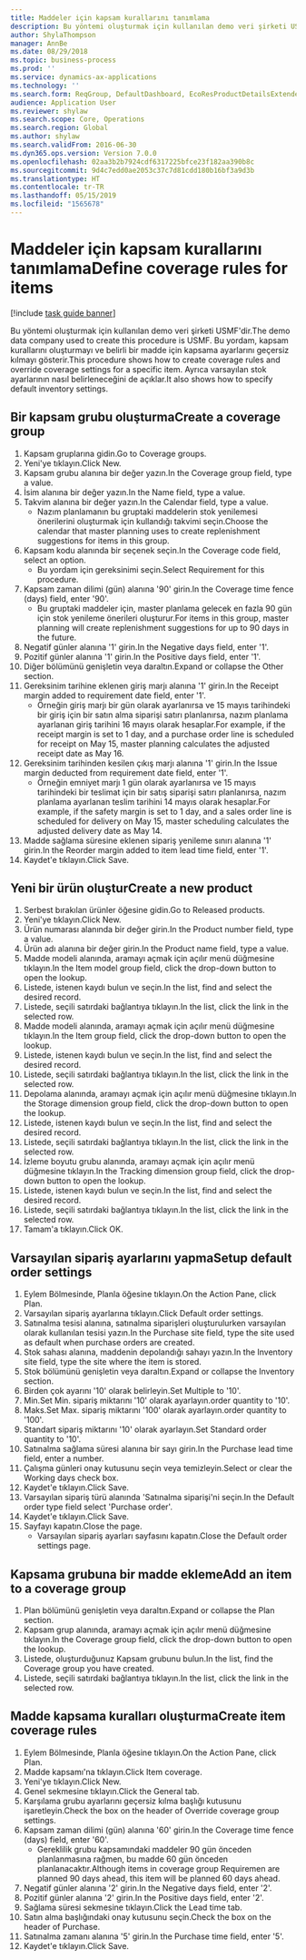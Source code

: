 ```yaml
---
title: Maddeler için kapsam kurallarını tanımlama
description: Bu yöntemi oluşturmak için kullanılan demo veri şirketi USMF'dir.
author: ShylaThompson
manager: AnnBe
ms.date: 08/29/2018
ms.topic: business-process
ms.prod: ''
ms.service: dynamics-ax-applications
ms.technology: ''
ms.search.form: ReqGroup, DefaultDashboard, EcoResProductDetailsExtended, EcoResProductCreate, InventItemOrderSetup, ReqItemTable
audience: Application User
ms.reviewer: shylaw
ms.search.scope: Core, Operations
ms.search.region: Global
ms.author: shylaw
ms.search.validFrom: 2016-06-30
ms.dyn365.ops.version: Version 7.0.0
ms.openlocfilehash: 02aa3b2b7924cdf6317225bfce23f182aa390b8c
ms.sourcegitcommit: 9d4c7edd0ae2053c37c7d81cdd180b16bf3a9d3b
ms.translationtype: HT
ms.contentlocale: tr-TR
ms.lasthandoff: 05/15/2019
ms.locfileid: "1565678"
---
```

# <a name="define-coverage-rules-for-items"></a><span data-ttu-id="856e4-103">Maddeler için kapsam kurallarını tanımlama</span><span class="sxs-lookup"><span data-stu-id="856e4-103">Define coverage rules for items</span></span>

[!include [task guide banner](../../includes/task-guide-banner.md)]

<span data-ttu-id="856e4-104">Bu yöntemi oluşturmak için kullanılan demo veri şirketi USMF'dir.</span><span class="sxs-lookup"><span data-stu-id="856e4-104">The demo data company used to create this procedure is USMF.</span></span> <span data-ttu-id="856e4-105">Bu yordam, kapsam kurallarını oluşturmayı ve belirli bir madde için kapsama ayarlarını geçersiz kılmayı gösterir.</span><span class="sxs-lookup"><span data-stu-id="856e4-105">This procedure shows how to create coverage rules and override coverage settings for a specific item.</span></span> <span data-ttu-id="856e4-106">Ayrıca varsayılan stok ayarlarının nasıl belirleneceğini de açıklar.</span><span class="sxs-lookup"><span data-stu-id="856e4-106">It also shows how to specify default inventory settings.</span></span>


## <a name="create-a-coverage-group"></a><span data-ttu-id="856e4-107">Bir kapsam grubu oluşturma</span><span class="sxs-lookup"><span data-stu-id="856e4-107">Create a coverage group</span></span>
1. <span data-ttu-id="856e4-108">Kapsam gruplarına gidin.</span><span class="sxs-lookup"><span data-stu-id="856e4-108">Go to Coverage groups.</span></span>
2. <span data-ttu-id="856e4-109">Yeni'ye tıklayın.</span><span class="sxs-lookup"><span data-stu-id="856e4-109">Click New.</span></span>
3. <span data-ttu-id="856e4-110">Kapsam grubu alanına bir değer yazın.</span><span class="sxs-lookup"><span data-stu-id="856e4-110">In the Coverage group field, type a value.</span></span>
4. <span data-ttu-id="856e4-111">İsim alanına bir değer yazın.</span><span class="sxs-lookup"><span data-stu-id="856e4-111">In the Name field, type a value.</span></span>
5. <span data-ttu-id="856e4-112">Takvim alanına bir değer yazın.</span><span class="sxs-lookup"><span data-stu-id="856e4-112">In the Calendar field, type a value.</span></span>
    * <span data-ttu-id="856e4-113">Nazım planlamanın bu gruptaki maddelerin stok yenilemesi önerilerini oluşturmak için kullandığı takvimi seçin.</span><span class="sxs-lookup"><span data-stu-id="856e4-113">Choose the calendar that master planning uses to create replenishment suggestions for items in this group.</span></span>  
6. <span data-ttu-id="856e4-114">Kapsam kodu alanında bir seçenek seçin.</span><span class="sxs-lookup"><span data-stu-id="856e4-114">In the Coverage code field, select an option.</span></span>
    * <span data-ttu-id="856e4-115">Bu yordam için gereksinimi seçin.</span><span class="sxs-lookup"><span data-stu-id="856e4-115">Select Requirement for this procedure.</span></span>  
7. <span data-ttu-id="856e4-116">Kapsam zaman dilimi (gün) alanına '90' girin.</span><span class="sxs-lookup"><span data-stu-id="856e4-116">In the Coverage time fence (days) field, enter '90'.</span></span>
    * <span data-ttu-id="856e4-117">Bu gruptaki maddeler için, master planlama gelecek en fazla 90 gün için stok yenileme önerileri oluşturur.</span><span class="sxs-lookup"><span data-stu-id="856e4-117">For items in this group, master planning will create replenishment suggestions for up to 90 days in the future.</span></span>  
8. <span data-ttu-id="856e4-118">Negatif günler alanına '1' girin.</span><span class="sxs-lookup"><span data-stu-id="856e4-118">In the Negative days field, enter '1'.</span></span>
9. <span data-ttu-id="856e4-119">Pozitif günler alanına '1' girin.</span><span class="sxs-lookup"><span data-stu-id="856e4-119">In the Positive days field, enter '1'.</span></span>
10. <span data-ttu-id="856e4-120">Diğer bölümünü genişletin veya daraltın.</span><span class="sxs-lookup"><span data-stu-id="856e4-120">Expand or collapse the Other section.</span></span>
11. <span data-ttu-id="856e4-121">Gereksinim tarihine eklenen giriş marjı alanına '1' girin.</span><span class="sxs-lookup"><span data-stu-id="856e4-121">In the Receipt margin added to requirement date field, enter '1'.</span></span>
    * <span data-ttu-id="856e4-122">Örneğin giriş marjı bir gün olarak ayarlanırsa ve 15 mayıs tarihindeki bir giriş için bir satın alma siparişi satırı planlanırsa, nazım planlama ayarlanan giriş tarihini 16 mayıs olarak hesaplar.</span><span class="sxs-lookup"><span data-stu-id="856e4-122">For example, if the receipt margin is set to 1 day, and a purchase order line is scheduled for receipt on May 15, master planning calculates the adjusted receipt date as May 16.</span></span>  
12. <span data-ttu-id="856e4-123">Gereksinim tarihinden kesilen çıkış marjı alanına '1' girin.</span><span class="sxs-lookup"><span data-stu-id="856e4-123">In the Issue margin deducted from requirement date field, enter '1'.</span></span>
    * <span data-ttu-id="856e4-124">Örneğin emniyet marjı 1 gün olarak ayarlanırsa ve 15 mayıs tarihindeki bir teslimat için bir satış siparişi satırı planlanırsa, nazım planlama ayarlanan teslim tarihini 14 mayıs olarak hesaplar.</span><span class="sxs-lookup"><span data-stu-id="856e4-124">For example, if the safety margin is set to 1 day, and a sales order line is scheduled for delivery on May 15, master scheduling calculates the adjusted delivery date as May 14.</span></span>  
13. <span data-ttu-id="856e4-125">Madde sağlama süresine eklenen sipariş yenileme sınırı alanına '1' girin.</span><span class="sxs-lookup"><span data-stu-id="856e4-125">In the Reorder margin added to item lead time field, enter '1'.</span></span>
14. <span data-ttu-id="856e4-126">Kaydet'e tıklayın.</span><span class="sxs-lookup"><span data-stu-id="856e4-126">Click Save.</span></span>

## <a name="create-a-new-product"></a><span data-ttu-id="856e4-127">Yeni bir ürün oluştur</span><span class="sxs-lookup"><span data-stu-id="856e4-127">Create a new product</span></span>
1. <span data-ttu-id="856e4-128">Serbest bırakılan ürünler öğesine gidin.</span><span class="sxs-lookup"><span data-stu-id="856e4-128">Go to Released products.</span></span>
2. <span data-ttu-id="856e4-129">Yeni'ye tıklayın.</span><span class="sxs-lookup"><span data-stu-id="856e4-129">Click New.</span></span>
3. <span data-ttu-id="856e4-130">Ürün numarası alanında bir değer girin.</span><span class="sxs-lookup"><span data-stu-id="856e4-130">In the Product number field, type a value.</span></span>
4. <span data-ttu-id="856e4-131">Ürün adı alanına bir değer girin.</span><span class="sxs-lookup"><span data-stu-id="856e4-131">In the Product name field, type a value.</span></span>
5. <span data-ttu-id="856e4-132">Madde modeli alanında, aramayı açmak için açılır menü düğmesine tıklayın.</span><span class="sxs-lookup"><span data-stu-id="856e4-132">In the Item model group field, click the drop-down button to open the lookup.</span></span>
6. <span data-ttu-id="856e4-133">Listede, istenen kaydı bulun ve seçin.</span><span class="sxs-lookup"><span data-stu-id="856e4-133">In the list, find and select the desired record.</span></span>
7. <span data-ttu-id="856e4-134">Listede, seçili satırdaki bağlantıya tıklayın.</span><span class="sxs-lookup"><span data-stu-id="856e4-134">In the list, click the link in the selected row.</span></span>
8. <span data-ttu-id="856e4-135">Madde modeli alanında, aramayı açmak için açılır menü düğmesine tıklayın.</span><span class="sxs-lookup"><span data-stu-id="856e4-135">In the Item group field, click the drop-down button to open the lookup.</span></span>
9. <span data-ttu-id="856e4-136">Listede, istenen kaydı bulun ve seçin.</span><span class="sxs-lookup"><span data-stu-id="856e4-136">In the list, find and select the desired record.</span></span>
10. <span data-ttu-id="856e4-137">Listede, seçili satırdaki bağlantıya tıklayın.</span><span class="sxs-lookup"><span data-stu-id="856e4-137">In the list, click the link in the selected row.</span></span>
11. <span data-ttu-id="856e4-138">Depolama alanında, aramayı açmak için açılır menü düğmesine tıklayın.</span><span class="sxs-lookup"><span data-stu-id="856e4-138">In the Storage dimension group field, click the drop-down button to open the lookup.</span></span>
12. <span data-ttu-id="856e4-139">Listede, istenen kaydı bulun ve seçin.</span><span class="sxs-lookup"><span data-stu-id="856e4-139">In the list, find and select the desired record.</span></span>
13. <span data-ttu-id="856e4-140">Listede, seçili satırdaki bağlantıya tıklayın.</span><span class="sxs-lookup"><span data-stu-id="856e4-140">In the list, click the link in the selected row.</span></span>
14. <span data-ttu-id="856e4-141">İzleme boyutu grubu alanında, aramayı açmak için açılır menü düğmesine tıklayın.</span><span class="sxs-lookup"><span data-stu-id="856e4-141">In the Tracking dimension group field, click the drop-down button to open the lookup.</span></span>
15. <span data-ttu-id="856e4-142">Listede, istenen kaydı bulun ve seçin.</span><span class="sxs-lookup"><span data-stu-id="856e4-142">In the list, find and select the desired record.</span></span>
16. <span data-ttu-id="856e4-143">Listede, seçili satırdaki bağlantıya tıklayın.</span><span class="sxs-lookup"><span data-stu-id="856e4-143">In the list, click the link in the selected row.</span></span>
17. <span data-ttu-id="856e4-144">Tamam'a tıklayın.</span><span class="sxs-lookup"><span data-stu-id="856e4-144">Click OK.</span></span>

## <a name="setup-default-order-settings"></a><span data-ttu-id="856e4-145">Varsayılan sipariş ayarlarını yapma</span><span class="sxs-lookup"><span data-stu-id="856e4-145">Setup default order settings</span></span>
1. <span data-ttu-id="856e4-146">Eylem Bölmesinde, Planla öğesine tıklayın.</span><span class="sxs-lookup"><span data-stu-id="856e4-146">On the Action Pane, click Plan.</span></span>
2. <span data-ttu-id="856e4-147">Varsayılan sipariş ayarlarına tıklayın.</span><span class="sxs-lookup"><span data-stu-id="856e4-147">Click Default order settings.</span></span>
3. <span data-ttu-id="856e4-148">Satınalma tesisi alanına, satınalma siparişleri oluşturulurken varsayılan olarak kullanılan tesisi yazın.</span><span class="sxs-lookup"><span data-stu-id="856e4-148">In the Purchase site field, type the site used as default when purchase orders are created.</span></span>
4. <span data-ttu-id="856e4-149">Stok sahası alanına, maddenin depolandığı sahayı yazın.</span><span class="sxs-lookup"><span data-stu-id="856e4-149">In the Inventory site field, type the site where the item is stored.</span></span>
5. <span data-ttu-id="856e4-150">Stok bölümünü genişletin veya daraltın.</span><span class="sxs-lookup"><span data-stu-id="856e4-150">Expand or collapse the Inventory section.</span></span>
6. <span data-ttu-id="856e4-151">Birden çok ayarını '10' olarak belirleyin.</span><span class="sxs-lookup"><span data-stu-id="856e4-151">Set Multiple to '10'.</span></span>
7. <span data-ttu-id="856e4-152">Min.</span><span class="sxs-lookup"><span data-stu-id="856e4-152">Set Min.</span></span> <span data-ttu-id="856e4-153">sipariş miktarını '10' olarak ayarlayın.</span><span class="sxs-lookup"><span data-stu-id="856e4-153">order quantity to '10'.</span></span>
8. <span data-ttu-id="856e4-154">Maks.</span><span class="sxs-lookup"><span data-stu-id="856e4-154">Set Max.</span></span> <span data-ttu-id="856e4-155">sipariş miktarını '100' olarak ayarlayın.</span><span class="sxs-lookup"><span data-stu-id="856e4-155">order quantity to '100'.</span></span>
9. <span data-ttu-id="856e4-156">Standart sipariş miktarını '10' olarak ayarlayın.</span><span class="sxs-lookup"><span data-stu-id="856e4-156">Set Standard order quantity to '10'.</span></span>
10. <span data-ttu-id="856e4-157">Satınalma sağlama süresi alanına bir sayı girin.</span><span class="sxs-lookup"><span data-stu-id="856e4-157">In the Purchase lead time field, enter a number.</span></span>
11. <span data-ttu-id="856e4-158">Çalışma günleri onay kutusunu seçin veya temizleyin.</span><span class="sxs-lookup"><span data-stu-id="856e4-158">Select or clear the Working days check box.</span></span>
12. <span data-ttu-id="856e4-159">Kaydet'e tıklayın.</span><span class="sxs-lookup"><span data-stu-id="856e4-159">Click Save.</span></span>
13. <span data-ttu-id="856e4-160">Varsayılan sipariş türü alanında 'Satınalma siparişi'ni seçin.</span><span class="sxs-lookup"><span data-stu-id="856e4-160">In the Default order type field select 'Purchase order'.</span></span>
14. <span data-ttu-id="856e4-161">Kaydet'e tıklayın.</span><span class="sxs-lookup"><span data-stu-id="856e4-161">Click Save.</span></span>
15. <span data-ttu-id="856e4-162">Sayfayı kapatın.</span><span class="sxs-lookup"><span data-stu-id="856e4-162">Close the page.</span></span>
    * <span data-ttu-id="856e4-163">Varsayılan sipariş ayarları sayfasını kapatın.</span><span class="sxs-lookup"><span data-stu-id="856e4-163">Close the Default order settings page.</span></span>  

## <a name="add-an-item-to-a-coverage-group"></a><span data-ttu-id="856e4-164">Kapsama grubuna bir madde ekleme</span><span class="sxs-lookup"><span data-stu-id="856e4-164">Add an item to a coverage group</span></span>
1. <span data-ttu-id="856e4-165">Plan bölümünü genişletin veya daraltın.</span><span class="sxs-lookup"><span data-stu-id="856e4-165">Expand or collapse the Plan section.</span></span>
2. <span data-ttu-id="856e4-166">Kapsam grup alanında, aramayı açmak için açılır menü düğmesine tıklayın.</span><span class="sxs-lookup"><span data-stu-id="856e4-166">In the Coverage group field, click the drop-down button to open the lookup.</span></span>
3. <span data-ttu-id="856e4-167">Listede, oluşturduğunuz Kapsam grubunu bulun.</span><span class="sxs-lookup"><span data-stu-id="856e4-167">In the list, find the Coverage group you have created.</span></span>
4. <span data-ttu-id="856e4-168">Listede, seçili satırdaki bağlantıya tıklayın.</span><span class="sxs-lookup"><span data-stu-id="856e4-168">In the list, click the link in the selected row.</span></span>

## <a name="create-item-coverage-rules"></a><span data-ttu-id="856e4-169">Madde kapsama kuralları oluşturma</span><span class="sxs-lookup"><span data-stu-id="856e4-169">Create item coverage rules</span></span>
1. <span data-ttu-id="856e4-170">Eylem Bölmesinde, Planla öğesine tıklayın.</span><span class="sxs-lookup"><span data-stu-id="856e4-170">On the Action Pane, click Plan.</span></span>
2. <span data-ttu-id="856e4-171">Madde kapsamı'na tıklayın.</span><span class="sxs-lookup"><span data-stu-id="856e4-171">Click Item coverage.</span></span>
3. <span data-ttu-id="856e4-172">Yeni'ye tıklayın.</span><span class="sxs-lookup"><span data-stu-id="856e4-172">Click New.</span></span>
4. <span data-ttu-id="856e4-173">Genel sekmesine tıklayın.</span><span class="sxs-lookup"><span data-stu-id="856e4-173">Click the General tab.</span></span>
5. <span data-ttu-id="856e4-174">Karşılama grubu ayarlarını geçersiz kılma başlığı kutusunu işaretleyin.</span><span class="sxs-lookup"><span data-stu-id="856e4-174">Check the box on the header of Override coverage group settings.</span></span>
6. <span data-ttu-id="856e4-175">Kapsam zaman dilimi (gün) alanına '60' girin.</span><span class="sxs-lookup"><span data-stu-id="856e4-175">In the Coverage time fence (days) field, enter '60'.</span></span>
    * <span data-ttu-id="856e4-176">Gereklilik grubu kapsamındaki maddeler 90 gün önceden planlanmasına rağmen, bu madde 60 gün önceden planlanacaktır.</span><span class="sxs-lookup"><span data-stu-id="856e4-176">Although items in coverage group Requiremen are planned 90 days ahead, this item will be planned 60 days ahead.</span></span>  
7. <span data-ttu-id="856e4-177">Negatif günler alanına '2' girin.</span><span class="sxs-lookup"><span data-stu-id="856e4-177">In the Negative days field, enter '2'.</span></span>
8. <span data-ttu-id="856e4-178">Pozitif günler alanına '2' girin.</span><span class="sxs-lookup"><span data-stu-id="856e4-178">In the Positive days field, enter '2'.</span></span>
9. <span data-ttu-id="856e4-179">Sağlama süresi sekmesine tıklayın.</span><span class="sxs-lookup"><span data-stu-id="856e4-179">Click the Lead time tab.</span></span>
10. <span data-ttu-id="856e4-180">Satın alma başlığındaki onay kutusunu seçin.</span><span class="sxs-lookup"><span data-stu-id="856e4-180">Check the box on the header of Purchase.</span></span>
11. <span data-ttu-id="856e4-181">Satınalma zamanı alanına '5' girin.</span><span class="sxs-lookup"><span data-stu-id="856e4-181">In the Purchase time field, enter '5'.</span></span>
12. <span data-ttu-id="856e4-182">Kaydet'e tıklayın.</span><span class="sxs-lookup"><span data-stu-id="856e4-182">Click Save.</span></span>

